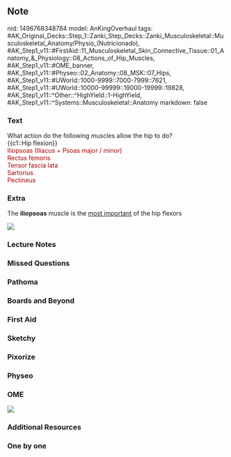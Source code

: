 ## Note
nid: 1496768348784
model: AnKingOverhaul
tags: #AK_Original_Decks::Step_1::Zanki_Step_Decks::Zanki_Musculoskeletal::Musculoskeletal_Anatomy/Physio_(Nutricionado), #AK_Step1_v11::#FirstAid::11_Musculoskeletal_Skin_Connective_Tissue::01_Anatomy_&_Physiology::08_Actions_of_Hip_Muscles, #AK_Step1_v11::#OME_banner, #AK_Step1_v11::#Physeo::02_Anatomy::08_MSK::07_Hips, #AK_Step1_v11::#UWorld::1000-9999::7000-7999::7621, #AK_Step1_v11::#UWorld::10000-99999::19000-19999::19828, #AK_Step1_v11::^Other::^HighYield::1-HighYield, #AK_Step1_v11::^Systems::Musculoskeletal::Anatomy
markdown: false

### Text
<div>
  What action do the following muscles allow the hip to do?
</div>
<div>
  {{c1::Hip flexion}}
</div>
<div>
  <font color="#AA0000">Iliopsoas (Iliacus + Psoas major /
  minor)</font>
</div>
<div>
  <font color="#AA0000">Rectus femoris</font>
</div>
<div>
  <font color="#AA0000">Tensor fascia lata</font>
</div>
<div>
  <font color="#AA0000">Sartorius</font>
</div>
<div>
  <font color="#AA0000">Pectineus</font>
</div>

### Extra
The <b>iliopsoas</b> muscle is the <u>most important</u> of the hip
flexors
<div><img src="paste-30739080937473.jpg"></div>

### Lecture Notes


### Missed Questions


### Pathoma


### Boards and Beyond


### First Aid


### Sketchy


### Pixorize


### Physeo


### OME
<div class="ome-widget">
  <a href="https://onlinemeded.org?ref=anki"><img src=
  "_OME_AnkiFlashcards_General_4.png"></a>
</div>

### Additional Resources


### One by one

